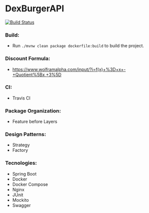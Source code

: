 # DexBurgerAPI

[![Build Status](https://travis-ci.org/gustavotemple/DexBurgerAPI.svg?branch=master)](https://travis-ci.org/gustavotemple/DexBurgerAPI)

### Build:
+ Run `./mvnw clean package dockerfile:build` to build the project.

### Discount Formula:
+ https://www.wolframalpha.com/input/?i=f(x)+%3D+x+-+Quotient%5Bx,+3%5D

### CI:
+ Travis CI

### Package Organization:
+ Feature before Layers

### Design Patterns:
+ Strategy
+ Factory

### Tecnologies:
+ Spring Boot
+ Docker
+ Docker Compose
+ Nginx
+ JUnit
+ Mockito
+ Swagger
